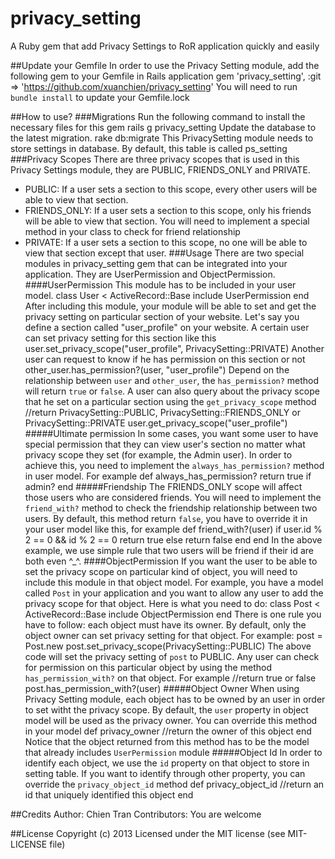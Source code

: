 privacy_setting
===============

A Ruby gem that add Privacy Settings to RoR application quickly and easily

##Update your Gemfile
In order to use the Privacy Setting module, add the following gem to your Gemfile in Rails application
	gem 'privacy_setting', :git => 'https://github.com/xuanchien/privacy_setting'
You will need to run `bundle install` to update your Gemfile.lock

##How to use?
###Migrations
Run the following command to install the necessary files for this gem
	rails g privacy_setting
Update the database to the latest migration.
	rake db:migrate
This PrivacySetting module needs to store settings in database. By default, this table is called ps_setting 
###Privacy Scopes
There are three privacy scopes that is used in this Privacy Settings module, they are PUBLIC, FRIENDS_ONLY and PRIVATE. 
* PUBLIC: If a user sets a section to this scope, every other users will be able to view that section.
* FRIENDS_ONLY: If a user sets a section to this scope, only his friends will be able to view that section. You will need to implement a special method in your class to check for friend relationship
* PRIVATE: If a user sets a section to this scope, no one will be able to view that section except that user.
###Usage
There are two special modules in privacy_setting gem that can be integrated into your application. They are UserPermission and ObjectPermission.
####UserPermission
This module has to be included in your user model. 
	class User < ActiveRecord::Base
		include UserPermission
	end
After including this module, your module will be able to set and get the privacy setting on particular section of your website. Let's say you define a section called "user_profile" on your website. A certain user can set privacy setting for this section like this
	user.set_privacy_scope("user_profile", PrivacySetting::PRIVATE)
Another user can request to know if he has permission on this section or not
	other_user.has_permission?(user, "user_profile")
Depend on the relationship between `user` and `other_user`, the `has_permission?` method will return `true` or `false`.
A user can also query about the privacy scope that he set on a particular section using the `get_privacy_scope` method
	//return PrivacySetting::PUBLIC, PrivacySetting::FRIENDS_ONLY or PrivacySetting::PRIVATE
	user.get_privacy_scope("user_profile")
#####Ultimate permission
In some cases, you want some user to have special permission that they can view user's section no matter what privacy scope they set (for example, the Admin user). In order to achieve this, you need to implement the `always_has_permission?` method in user model. For example
	def always_has_permission?
		return true if admin?
	end
#####Friendship
The FRIENDS_ONLY scope will affect those users who are considered friends. You will need to implement the `friend_with?` method to check the friendship relationship between two users. By default, this method return `false`, you have to override it in your user model like this, for example
	def friend_with?(user)
		if user.id % 2 == 0 && id % 2 == 0
			return true
		else
			return false
		end
	end
In the above example, we use simple rule that two users will be friend if their id are both even ^_^.
####ObjectPermission
If you want the user to be able to set the privacy scope on particular kind of object, you will need to include this module in that object model. For example, you have a model called `Post` in your application and you want to allow any user to add the privacy scope for that object. Here is what you need to do:
	class Post < ActiveRecord::Base
		include ObjectPermission
	end
There is one rule you have to follow: each object must have its owner. By default, only the object owner can set privacy setting for that object. For example:
	post = Post.new
	post.set_privacy_scope(PrivacySetting::PUBLIC)
The above code will set the privacy setting of `post` to PUBLIC. 
Any user can check for permission on this particular object by using the method `has_permission_with?` on that object. For example
	//return true or false
	post.has_permission_with?(user)
#####Object Owner
When using Privacy Setting module, each object has to be owned by an user in order to set witht the privacy scope. By default, the `user` property in object model will be used as the privacy owner. You can override this method in your model
	def privacy_owner
		//return the owner of this object
	end
Notice that the object returned from this method has to be the model that already includes `UserPermission` module
#####Object Id
In order to identify each object, we use the `id` property on that object to store in setting table. If you want to identify through other property, you can override the `privacy_object_id` method
	def privacy_object_id
		//return an id that uniquely identified this object
	end

##Credits
Author: Chien Tran
Contributors: You are welcome

##License
Copyright (c) 2013
Licensed under the MIT license (see MIT-LICENSE file)